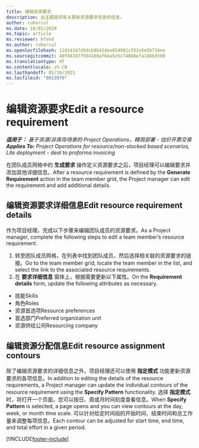 ```yaml
---
title: 编辑资源要求
description: 此主题提供有关更新资源要求信息的信息。
author: ruhercul
ms.date: 10/01/2020
ms.topic: article
ms.reviewer: kfend
ms.author: ruhercul
ms.openlocfilehash: 12d14167d5dcb9b43dee854981c551c6e5b734ee
ms.sourcegitcommit: 40f68387f594180af64a5e5c748b6efa188bd300
ms.translationtype: HT
ms.contentlocale: zh-CN
ms.lasthandoff: 05/10/2021
ms.locfileid: "6013970"
---
```

# <a name="edit-a-resource-requirement"></a><span data-ttu-id="a3c07-103">编辑资源要求</span><span class="sxs-lookup"><span data-stu-id="a3c07-103">Edit a resource requirement</span></span>

<span data-ttu-id="a3c07-104">_**适用于：** 基于资源/非库存场景的 Project Operations，精简部署 - 估价开票交易_</span><span class="sxs-lookup"><span data-stu-id="a3c07-104">_**Applies To:** Project Operations for resource/non-stocked based scenarios, Lite deployment - deal to proforma invoicing_</span></span>

<span data-ttu-id="a3c07-105">在团队成员网格中的 **生成要求** 操作定义资源要求之后，项目经理可以编辑要求并添加其他详细信息。</span><span class="sxs-lookup"><span data-stu-id="a3c07-105">After a resource requirement is defined by the **Generate Requirement** action in the team member grid, the Project manager can edit the requirement and add additional details.</span></span>

## <a name="edit-resource-requirement-details"></a><span data-ttu-id="a3c07-106">编辑资源要求详细信息</span><span class="sxs-lookup"><span data-stu-id="a3c07-106">Edit resource requirement details</span></span>

<span data-ttu-id="a3c07-107">作为项目经理，完成以下步骤来编辑团队成员的资源要求。</span><span class="sxs-lookup"><span data-stu-id="a3c07-107">As a Project manager, complete the following steps to edit a team member’s resource requirement.</span></span>

1. <span data-ttu-id="a3c07-108">转至团队成员网格，在列表中找到团队成员，然后选择相关联的资源要求的链接。</span><span class="sxs-lookup"><span data-stu-id="a3c07-108">Go to the team member grid, locate the team member in the list, and select the link to the associated resource requirements.</span></span>
2. <span data-ttu-id="a3c07-109">在 **要求详细信息** 窗体上，根据需要更新以下属性。</span><span class="sxs-lookup"><span data-stu-id="a3c07-109">On the **Requirement details** form, update the following attributes as necessary.</span></span>

- <span data-ttu-id="a3c07-110">技能</span><span class="sxs-lookup"><span data-stu-id="a3c07-110">Skills</span></span>
- <span data-ttu-id="a3c07-111">角色</span><span class="sxs-lookup"><span data-stu-id="a3c07-111">Roles</span></span>
- <span data-ttu-id="a3c07-112">资源首选项</span><span class="sxs-lookup"><span data-stu-id="a3c07-112">Resource preferences</span></span>
- <span data-ttu-id="a3c07-113">首选部门</span><span class="sxs-lookup"><span data-stu-id="a3c07-113">Preferred organization unit</span></span>
- <span data-ttu-id="a3c07-114">资源供给公司</span><span class="sxs-lookup"><span data-stu-id="a3c07-114">Resourcing company</span></span>

## <a name="edit-resource-assignment-contours"></a><span data-ttu-id="a3c07-115">编辑资源分配信息</span><span class="sxs-lookup"><span data-stu-id="a3c07-115">Edit resource assignment contours</span></span>

<span data-ttu-id="a3c07-116">除了编辑资源要求的详细信息之外，项目经理还可以使用 **指定模式** 功能更新资源要求的各项信息。</span><span class="sxs-lookup"><span data-stu-id="a3c07-116">In addition to editing the details of the resource requirements, a Project manager can update the individual contours of the resource requirement using the **Specify Pattern** functionality.</span></span> <span data-ttu-id="a3c07-117">选择 **指定模式** 时，将打开一个页面，您可以按日、周或月时间刻度查看信息。</span><span class="sxs-lookup"><span data-stu-id="a3c07-117">When **Specify Pattern** is selected, a page opens and you can view contours at the day, week, or month time scale.</span></span> <span data-ttu-id="a3c07-118">可以针对给定时间段的开始时间、结束时间和总工作量来调整每项信息。</span><span class="sxs-lookup"><span data-stu-id="a3c07-118">Each contour can be adjusted for start time, end time, and total effort in a given period.</span></span>

[!INCLUDE[footer-include](../includes/footer-banner.md)]
